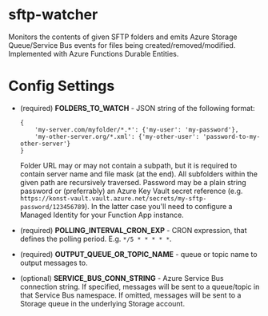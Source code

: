 # sftp-watcher

Monitors the contents of given SFTP folders and emits Azure Storage Queue/Service Bus events for files being created/removed/modified.
Implemented with Azure Functions Durable Entities.

# Config Settings

* (required) **FOLDERS_TO_WATCH** - JSON string of the following format: 
    ```
    {
	    'my-server.com/myfolder/*.*': {'my-user': 'my-password'}, 
	    'my-other-server.org/*.xml': {'my-other-user': 'password-to-my-other-server'}
    }
    ```
    Folder URL may or may not contain a subpath, but it is required to contain server name and file mask (at the end). All subfolders within the given path are recursively traversed.
    Password may be a plain string password or (preferrably) an Azure Key Vault secret reference (e.g. `https://konst-vault.vault.azure.net/secrets/my-sftp-password/123456789`). In the latter case you'll need to configure a Managed Identity for your Function App instance.

* (required) **POLLING_INTERVAL_CRON_EXP** - CRON expression, that defines the polling period. E.g. `*/5 * * * * *`.
* (required) **OUTPUT_QUEUE_OR_TOPIC_NAME** - queue or topic name to output messages to.
* (optional) **SERVICE_BUS_CONN_STRING** - Azure Service Bus connection string. If specified, messages will be sent to a queue/topic in that Service Bus namespace. If omitted, messages will be sent to a Storage queue in the underlying Storage account.



